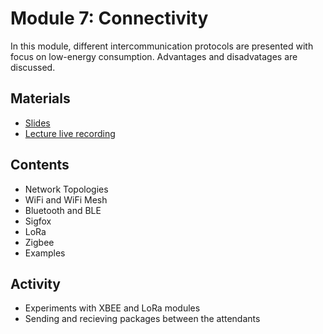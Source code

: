 # Module 7: Connectivity

In this module, different intercommunication protocols are presented with
focus on low-energy consumption. Advantages and disadvatages are discussed.

## Materials
- [Slides](https://github.com/neon-iot/hands-on-iot/blob/main/slides/Clase%207%20-%20Conectividad.pdf)
- [Lecture live recording](https://www.youtube.com/live/FY_ZRL_4YRo)

## Contents

- Network Topologies
- WiFi and WiFi Mesh
- Bluetooth and BLE
- Sigfox
- LoRa
- Zigbee
- Examples

## Activity

- Experiments with XBEE and LoRa modules
- Sending and recieving packages between the attendants